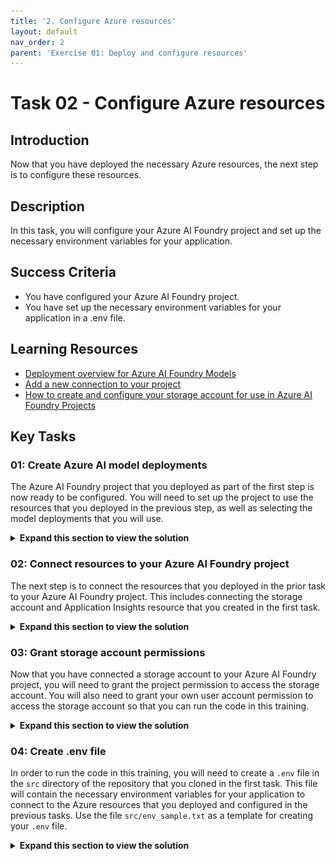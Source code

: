 ```yaml
---
title: '2. Configure Azure resources'
layout: default
nav_order: 2
parent: 'Exercise 01: Deploy and configure resources'
---
```


# Task 02 - Configure Azure resources

## Introduction

Now that you have deployed the necessary Azure resources, the next step is to configure these resources.

## Description

In this task, you will configure your Azure AI Foundry project and set up the necessary environment variables for your application.

## Success Criteria

- You have configured your Azure AI Foundry project.
- You have set up the necessary environment variables for your application in a .env file.

## Learning Resources

- [Deployment overview for Azure AI Foundry Models](https://learn.microsoft.com/azure/ai-foundry/concepts/deployments-overview)
- [Add a new connection to your project](https://learn.microsoft.com/azure/ai-foundry/how-to/connections-add)
- [How to create and configure your storage account for use in Azure AI Foundry Projects](https://learn.microsoft.com/azure/ai-foundry/how-to/evaluations-storage-account)

## Key Tasks

### 01: Create Azure AI model deployments

The Azure AI Foundry project that you deployed as part of the first step is now ready to be configured. You will need to set up the project to use the resources that you deployed in the previous step, as well as selecting the model deployments that you will use.

<details markdown="block">
<summary><strong>Expand this section to view the solution</strong></summary>

Navigate to the [Azure AI Foundry](https://ai.azure.com/) and select the project that you created in the prior task.

![Select the Azure AI Foundry project you created.](../../media/Solution/0102_Foundry1.png)

From the **My assets** menu, select **Models + endpoints** from the list. Then, select the **+ Deploy model** button and choose **Deploy base model**.

![Deploy a new base model.](../../media/Solution/0102_Foundry2.png)

On the **Select a model** modal dialog, enter `phi-4` in the search box and select the **Phi-4** model from the list. Then, select **Confirm** to create a Phi-4 deployment in your project.

![Select the Phi-4 model.](../../media/Solution/0102_Foundry3.png)

Ensure that the deployment type is **Global Standard** and retain the name `Phi-4` for the deployment name. Finally, select **Deploy** to deploy this model.

![Deploy the Phi-4 model.](../../media/Solution/0102_Foundry4.png)

Repeat this process for **gpt-4.1** and **text-embedding-3-small**. You will have three models in total.

![You should have three model deployments: gpt-4.1, Phi-4, and text-embedding-3-small.](../../media/Solution/0102_Foundry5.png)

</details>

### 02: Connect resources to your Azure AI Foundry project

The next step is to connect the resources that you deployed in the prior task to your Azure AI Foundry project. This includes connecting the storage account and Application Insights resource that you created in the first task.

<details markdown="block">
<summary><strong>Expand this section to view the solution</strong></summary>

In your Azure AI Foundry project, select the **Management center** option from the left-hand menu.

![Select the Management center option.](../../media/Solution/0102_ConnectResources1.png)

Select the **Connected resources** tab on the left-hand side and then choose the **+ New connection** button.

![Create a new connection.](../../media/Solution/0102_ConnectResources2.png)

Select the **Storage account** option from the list.

![Create a new storage account connection.](../../media/Solution/0102_ConnectResources3.png)

Then, navigate to the storage account that you created in the first task. Select the **Add connection** button associated with this storage account to make the connection. When you are done, select **Close** to close this modal dialog.

![Add connection for the storage account.](../../media/Solution/0102_ConnectResources4.png)

Select the **+ New connection** button again and this time choose the **Application Insights** option from the list.

![Create a new Application Insights connection.](../../media/Solution/0102_ConnectResources5.png)

Then, navigate to the Application Insights resource that you created in the first task. Select the **Add connection** button associated with this Application Insights resource to make the connection. When you are done, select **Close** to close this modal dialog.

![Add connection for the Application Insights resource.](../../media/Solution/0102_ConnectResources6.png)

</details>

### 03: Grant storage account permissions

Now that you have connected a storage account to your Azure AI Foundry project, you will need to grant the project permission to access the storage account. You will also need to grant your own user account permission to access the storage account so that you can run the code in this training.

<details markdown="block">
<summary><strong>Expand this section to view the solution</strong></summary>

In the [Azure portal](https://portal.azure.com/), navigate to the storage account that you connected to your Azure AI Foundry project in the previous step.

Select the **Access control (IAM)** option from the left-hand menu. Then, select the **+ Add** button and choose **Add role assignment**.

![Add role assignment for the storage account.](../../media/Solution/0102_StorageAccount1.png)

Choose the **Storage Blob Data Contributor** role from the **Job function roles** list. Then, select **Members**.

![Select the Storage Blob Data Contributor role.](../../media/Solution/0102_StorageAccount2.png)

Select the **Managed identity** radio button and then choose **+ Select members**.

![Add an existing Managed identity.](../../media/Solution/0102_StorageAccount3.png)

In the flyout pane, ensure your subscription is selected. Then, select **Azure AI Foundry project** from the **Managed identity** drop-down list. Choose the Azure AI Foundry project associated with this training and then select the **Select** button at the bottom of the pane. This must be the project and not the Azure AI Foundry resource itself.

![Select the Azure AI Foundry project managed identity.](../../media/Solution/0102_StorageAccount4.png)

After adding the managed identity, select **User, group, or service principal** from the **Select members** pane. Then, search for your own user account and select it from the list. Finally, select the **Select** button at the bottom of the pane.

When you are back on the **Add role assignment** pane, select the **Review + assign** button twice to grant both the managed identity for your Azure AI Foundry project and your own user account the Storage Blob Data Contributor role on this storage account.

![Grant the Storage Blob Data Contributor role to both the managed identity and your user account.](../../media/Solution/0102_StorageAccount5.png)

</details>

### 04: Create .env file

In order to run the code in this training, you will need to create a `.env` file in the `src` directory of the repository that you cloned in the first task. This file will contain the necessary environment variables for your application to connect to the Azure resources that you deployed and configured in the previous tasks. Use the file `src/env_sample.txt` as a template for creating your `.env` file.

<details markdown="block">
<summary><strong>Expand this section to view the solution</strong></summary>

Copy the file `src/env_sample.txt` to a new file named `.env` in the same directory. Then, open the `.env` file in a text editor and update the values for each environment variable to match your Azure resources. For any environment variables with pre-filled values, you can leave them as they are unless you explicitly changed the names of the resources during deployment.

You will find many of these variables in the Azure AI Foundry project that you created. To find these values, navigate to the **Overview** page and review the **Endpoints and keys** section, as well as the **Project details** section to the right of it.

![Review the endpoints and keys associated with your Azure AI Foundry project.](../../media/Solution/0102_FoundryEndpoints1.png)

Then, fill in the following.

- `AZURE_OPENAI_ENDPOINT`: Copy the **Azure OpenAI endpoint** box from the **Azure OpenAI** section.
- `AZURE_OPENAI_KEY`: Copy the **API Key** box when you have selected the **Azure OpenAI** library.
- `AZURE_AI_AGENT_ENDPOINT`: Copy the **Azure AI Foundry project endpoint** when you have selected the **Azure AI Foundry** library.

For the following variables, navigate to the ***Models + endpoints** menu option from the **My assets** menu.

![Select each model deployment to collect connection details.](../../media/Solution/0102_FoundryEndpoints2.png)

Then, select the appropriate model deployment that you created in the previous step and fill in the details below.

![Collect information for gpt-4.1 deployment.](../../media/Solution/0102_FoundryEndpoints3.png)

- `gpt_endpoint`: Copy the **Target URI** box from the **gpt-4.1** deployment and save everything prior to `/openai` in the URI. It should look something like `https://{YOUR_AI_FOUNDRY}.cognitiveservices.azure.com/`.
- `gpt_api_key`: Copy the **Key** box from the **gpt-4.1** deployment.

![Collect information for Phi-4 deployment.](../../media/Solution/0102_FoundryEndpoints4.png)

- `phi_4_endpoint`: Select **Azure AI Inference SDK** from the **SDK** drop-down list on the right-hand side. Then, copy the value for `endpoint` from the code snippet. It should look something like `https://{YOUR_AI_FOUNDRY}.services.ai.azure.com/models`.
- `phi_4_api_key`: Copy the **Key** box from the **Phi-4** deployment.

For the following variables, navigate to the [Azure Portal](https://portal.azure.com/) and open the storage account that you created in the first task. Then, navigate to the **Access keys** option from the **Security + networking** menu on the left-hand side.

![Collect information for storage account.](../../media/Solution/0102_AzureResources1.png)

- `blob_connection_string`: Copy the value for **Connection string** from the **key1** section.
- `storage_account_name`: Copy the value for **Storage account name**.

To fill in the Azure AI Search variables, navigate to the Azure AI Search service that you created in the first task. Be sure that you do **not** include any quotation marks for the Azure AI Search variables. All other variables need quotation marks surrounding the values but these should not have quotation marks surrounding the values.

![Collect information for Azure AI Search service.](../../media/Solution/0102_AzureResources2.png)

- `SEARCH_ENDPOINT`: Copy the value for **Url** from the **Overview** page.
- `SEARCH_KEY`: Copy the value for **Primary admin key** from the **Keys** page.

To fill in the Cosmos DB variables, navigate to the Cosmos DB account that you created in the first task.

![Collect information for Cosmos DB account.](../../media/Solution/0102_AzureResources3.png)

- `COSMOS_ENDPOINT`: Copy the value for **URI** from the **Overview** page.
- `COSMOS_KEY`: Copy the value for **PRIMARY KEY** from the **Keys** page in the **Settings** menu.

For the following variable, navigate to the Application Insights resource that you created in the first task.

![Collect information for Application Insights resource.](../../media/Solution/0102_AzureResources4.png)

- `APPLICATIONINSIGHTS_CONNECTION_STRING`: Copy the value for **Connection string** from the **Overview** page.

</details>
